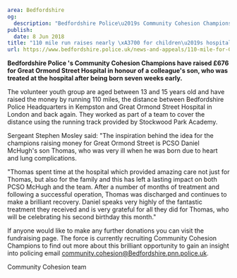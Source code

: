```yaml
area: Bedfordshire
og:
  description: "Bedfordshire Police\u2019s Community Cohesion Champions have raised \xA3676 for Great Ormond Street Hospital in honour of a colleague\u2019s son, who was treated at the hospital after being born seven weeks early."
publish:
  date: 8 Jun 2018
title: "110 mile run raises nearly \xA3700 for children\u2019s hospital"
url: https://www.bedfordshire.police.uk/news-and-appeals/110-mile-for-GOSHJune2018
```

**Bedfordshire Police 's Community Cohesion Champions have raised £676 for Great Ormond Street Hospital in honour of a colleague's son, who was treated at the hospital after being born seven weeks early.**

The volunteer youth group are aged between 13 and 15 years old and have raised the money by running 110 miles, the distance between Bedfordshire Police Headquarters in Kempston and Great Ormond Street Hospital in London and back again. They worked as part of a team to cover the distance using the running track provided by Stockwood Park Academy.

Sergeant Stephen Mosley said: "The inspiration behind the idea for the champions raising money for Great Ormond Street is PCSO Daniel McHugh's son Thomas, who was very ill when he was born due to heart and lung complications.

"Thomas spent time at the hospital which provided amazing care not just for Thomas, but also for the family and this has left a lasting impact on both PCSO McHugh and the team. After a number of months of treatment and following a successful operation, Thomas was discharged and continues to make a brilliant recovery. Daniel speaks very highly of the fantastic treatment they received and is very grateful for all they did for Thomas, who will be celebrating his second birthday this month."

If anyone would like to make any further donations you can visit the fundraising page. The force is currently recruiting Community Cohesion Champions to find out more about this brilliant opportunity to gain an insight into policing email community.cohesion@Bedfordshire.pnn.police.uk.

Community Cohesion team
